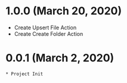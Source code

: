 # 1.0.0 (March 20, 2020)

* Create Upsert File Action
* Create Create Folder Action

# 0.0.1 (March 2, 2020)

    * Project Init
